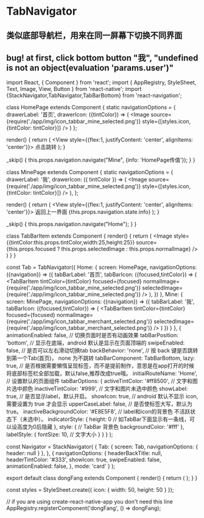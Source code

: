 # TabNavigator
## 类似底部导航栏，用来在同一屏幕下切换不同界面
## bug! at first, click bottom button "我", "undefined is not an object(evaluation 'params.user')"


import React, { Component } from 'react';
import {
    AppRegistry,
    StyleSheet,
    Text,
    Image,
    View,
    Button
} from 'react-native';
import {StackNavigator,TabNavigator,TabBarBottom} from 'react-navigation';


class HomePage extends Component {
  static navigationOptions = {
    drawerLabel: '首页',
    drawerIcon: ({tintColor}) => (
        <Image
            source={require('./app/img/icon_tabbar_mine_selected.png')}
            style={[styles.icon, {tintColor: tintColor}]}
        />
    )
  };

  render() {
    return (
        <View style={{flex:1, justifyContent: 'center', alignItems: 'center'}}>
          <Text onPress={this._skip.bind(this)}>点击跳转</Text>
        </View>
    );
  }

  _skip() {
    this.props.navigation.navigate("Mine", {info: 'HomePage传值'});
  }
}


class MinePage extends Component {
  static navigationOptions = {
    drawerLabel: '我',
    drawerIcon: ({ tintColor }) => (
        <Image
            source={require('./app/img/icon_tabbar_mine_selected.png')}
            style={[styles.icon, {tintColor: tintColor}]}
        />
    ),
  };

  render() {
    return (
        <View style={{flex:1, justifyContent: 'center', alignItems: 'center'}}>
          <Text onPress={this._skip.bind(this)}>
            返回上一界面 {this.props.navigation.state.info}
          </Text>
        </View>
    );
  }

  _skip() {
    this.props.navigation.navigate("Home");
  }
}


class TabBarItem extends Component {
  render() {
    return (
        <Image
            style={{tintColor:this.props.tintColor,width:25,height:25}}
            source={this.props.focused ? this.props.selectedImage : this.props.normalImage}
        />
    )
  }
}


const Tab = TabNavigator({
      Home: {
        screen: HomePage,
        navigationOptions: ({navigation}) => ({
          tabBarLabel: '首页',
          tabBarIcon: ({focused,tintColor}) => (
              <TabBarItem
                  tintColor={tintColor}
                  focused={focused}
                  normalImage={require('./app/img/icon_tabbar_mine_selected.png')}
                  selectedImage={require('./app/img/icon_tabbar_mine_selected.png')}
              />
          ),
        })
      },
      Mine: {
        screen: MinePage,
        navigationOptions: ({navigation}) => ({
          tabBarLabel: '我',
          tabBarIcon: ({focused,tintColor}) => (
              <TabBarItem
                  tintColor={tintColor}
                  focused={focused}
                  normalImage={require('./app/img/icon_tabbar_merchant_selected.png')}
                  selectedImage={require('./app/img/icon_tabbar_merchant_selected.png')}
              />
          )
        })
      }
    }, {
      animationEnabled: false, // 切换页面时是否有动画效果
      tabBarPosition: 'bottom', // 显示在底端，android 默认是显示在页面顶端的
      swipeEnabled: false, // 是否可以左右滑动切换tab
      backBehavior: 'none', // 按 back 键是否跳转到第一个Tab(首页)， none 为不跳转
      tabBarComponent: TabBarBottom,
      lazy: true, // 是否根据需要懒惰呈现标签，而不是提前制作，意思是在app打开的时候将底部标签栏全部加载，默认false,推荐改成true哦。
      initialRouteName: 'Home', // 设置默认的页面组件
      tabBarOptions: {
        activeTintColor: '#ff8500', // 文字和图片选中颜色
        inactiveTintColor: '#999', // 文字和图片未选中颜色
        showLabel: true, // 是否显示label，默认开启。
        showIcon: true, // android 默认不显示 icon, 需要设置为 true 才会显示
        upperCaseLabel: false, // 是否使标签大写，默认为true。
        inactiveBackgroundColor: '#E8E5F8', // label和icon的背景色 不活跃状态下（未选中）。
        indicatorStyle: {
          height: 0  // 如TabBar下面显示有一条线，可以设高度为0后隐藏
        },
        style: {
          // TabBar 背景色
          backgroundColor: '#fff'
        },
        labelStyle: {
          fontSize: 10, // 文字大小
        }
      }
    }
);


const Navigator = StackNavigator(
    {
      Tab: {
        screen: Tab,
        navigationOptions: {
          header: null
        }
      },
    },
    {
      navigationOptions: {
        headerBackTitle: null,
        headerTintColor: '#333',
        showIcon: true,
        swipeEnabled: false,
        animationEnabled: false,
      },
      mode: 'card'
    }
);


export default class dongFang extends Component {
  render() {
    return (
        <Navigator/>
    );
  }
}


const styles = StyleSheet.create({
  icon: {
    width: 50,
    height: 50
  }
});


// if you are using create-react-native-app you don't need this line
AppRegistry.registerComponent('dongFang', () => dongFang);